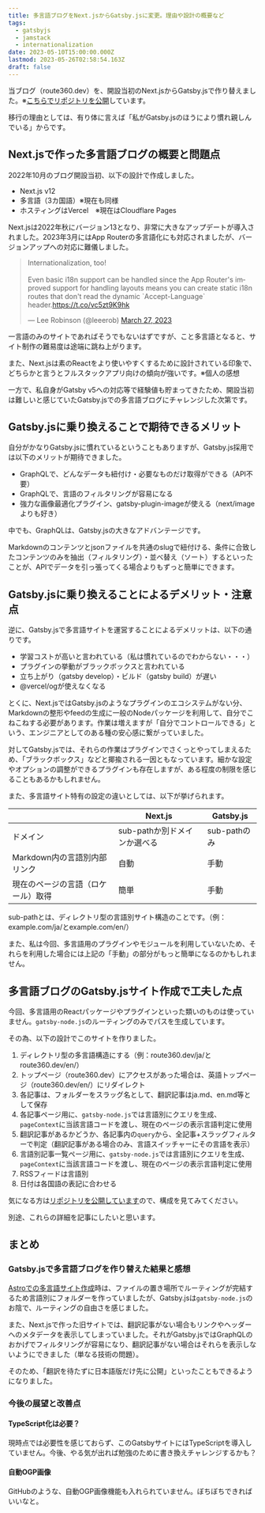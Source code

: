 ```yaml
---
title: 多言語ブログをNext.jsからGatsby.jsに変更。理由や設計の概要など
tags:
  - gatsbyjs
  - jamstack
  - internationalization
date: 2023-05-10T15:00:00.000Z
lastmod: 2023-05-26T02:58:54.163Z
draft: false
---
```


当ブログ（route360.dev）を、開設当初のNext.jsからGatsby.jsで作り替えました。※[こちらでリポジトリを公開](https://github.com/mayumih387/route360)しています。

移行の理由としては、有り体に言えば「私がGatsby.jsのほうにより慣れ親しんでいる」からです。

## Next.jsで作った多言語ブログの概要と問題点

2022年10月のブログ開設当初、以下の設計で作成しました。

- Next.js v12
- 多言語（3カ国語）※現在も同様
- ホスティングはVercel　※現在はCloudflare Pages

Next.jsは2022年秋にバージョン13となり、非常に大きなアップデートが導入されました。2023年3月にはApp Routerの多言語化にも対応されましたが、バージョンアップへの対応に難儀しました。

<blockquote class="twitter-tweet"><p lang="en" dir="ltr">Internationalization, too!<br><br>Even basic i18n support can be handled since the App Router&#39;s improved support for handling layouts means you can create static i18n routes that don&#39;t read the dynamic `Accept-Language` header.<a href="https://t.co/vc5zt9K9hk">https://t.co/vc5zt9K9hk</a></p>&mdash; Lee Robinson (@leeerob) <a href="https://twitter.com/leeerob/status/1640445087024029696?ref_src=twsrc%5Etfw">March 27, 2023</a></blockquote>

一言語のみのサイトであればそうでもないはずですが、こと多言語となると、サイト制作の難易度は途端に跳ね上がります。

また、Next.jsは素のReactをより使いやすくするために設計されている印象で、どちらかと言うとフルスタックアプリ向けの傾向が強いです。※個人の感想

一方で、私自身がGatsby v5への対応等で経験値も貯まってきたため、開設当初は難しいと感じていたGatsby.jsでの多言語ブログにチャレンジした次第です。

## Gatsby.jsに乗り換えることで期待できるメリット

自分がかなりGatsby.jsに慣れているということもありますが、Gatsby.js採用では以下のメリットが期待できました。

- GraphQLで、どんなデータも紐付け・必要なものだけ取得ができる（API不要）
- GraphQLで、言語のフィルタリングが容易になる
- 強力な画像最適化プラグイン、gatsby-plugin-imageが使える（next/imageよりも好き）

中でも、GraphQLは、Gatsby.jsの大きなアドバンテージです。

Markdownのコンテンツとjsonファイルを共通のslugで紐付ける、条件に合致したコンテンツのみを抽出（フィルタリング）・並べ替え（ソート）するといったことが、APIでデータを引っ張ってくる場合よりもずっと簡単にできます。

## Gatsby.jsに乗り換えることによるデメリット・注意点

逆に、Gatsby.jsで多言語サイトを運営することによるデメリットは、以下の通りです。

- 学習コストが高いと言われている（私は慣れているのでわからない・・・）
- プラグインの挙動がブラックボックスと言われている
- 立ち上がり（gatsby develop）・ビルド（gatsby build）が遅い
- @vercel/ogが使えなくなる

とくに、Next.jsではGatsby.jsのようなプラグインのエコシステムがない分、Markdownの整形やfeedの生成に一般のNodeパッケージを利用して、自分でこねこねする必要があります。作業は増えますが「自分でコントロールできる」という、エンジニアとしてのある種の安心感に繋がっていました。

対してGatsby.jsでは、それらの作業はプラグインでさくっとやってしまえるため、「ブラックボックス」などと揶揄される一因ともなっています。細かな設定やオプションの調整ができるプラグインも存在しますが、ある程度の制限を感じることもあるかもしれません。

また、多言語サイト特有の設定の違いとしては、以下が挙げられます。

|                                    | Next.js                      | Gatsby.js    |
| ---------------------------------- | ---------------------------- | ------------ |
| ドメイン                           | sub-pathか別ドメインか選べる | sub-pathのみ |
| Markdown内の言語別内部リンク       | 自動                         | 手動         |
| 現在のページの言語（ロケール）取得 | 簡単                         | 手動         |

sub-pathとは、ディレクトリ型の言語別サイト構造のことです。（例：example.com/ja/とexample.com/en/）

また、私は今回、多言語用のプラグインやモジュールを利用していないため、それらを利用した場合には上記の「手動」の部分がもっと簡単になるのかもしれません。

## 多言語ブログのGatsby.jsサイト作成で工夫した点

今回、多言語用のReactパッケージやプラグインといった類いのものは使っていません。`gatsby-node.js`のルーティングのみでパスを生成しています。

その為、以下の設計でこのサイトを作りました。

1. ディレクトリ型の多言語構造にする（例：route360.dev/ja/とroute360.dev/en/）
2. トップページ（route360.dev）にアクセスがあった場合は、英語トップページ（route360.dev/en/）にリダイレクト
3. 各記事は、フォルダーをスラッグ名として、翻訳記事はja.md、en.md等として保存
4. 各記事ページ用に、`gatsby-node.js`では言語別にクエリを生成、`pageContext`に当該言語コードを渡し、現在のページの表示言語判定に使用
5. 翻訳記事があるかどうか、各記事内の`query`から、全記事+スラッグフィルターで判定（翻訳記事がある場合のみ、言語スイッチャーにその言語を表示）
6. 言語別記事一覧ページ用に、`gatsby-node.js`では言語別にクエリを生成、`pageContext`に当該言語コードを渡し、現在のページの表示言語判定に使用
7. RSSフィードは言語別
8. 日付は各国語の表記に合わせる

気になる方は[リポジトリを公開しています](https://github.com/mayumih387/route360)ので、構成を見てみてください。

別途、これらの詳細を記事にしたいと思います。

## まとめ

### Gatsby.jsで多言語ブログを作り替えた結果と感想

[Astroでの多言語サイト作成](/ja/post/astro-i18n/)時は、ファイルの置き場所でルーティングが完結するため言語別にフォルダーを作っていましたが、Gatsby.jsは`gatsby-node.js`のお陰で、ルーティングの自由さを感じました。

また、Next.jsで作った旧サイトでは、翻訳記事がない場合もリンクやヘッダーへのメタデータを表示してしまっていました。それがGatsby.jsではGraphQLのおかげでフィルタリングが容易になり、翻訳記事がない場合はそれらを表示しないようにできました（単なる技術の問題）。

そのため、「翻訳を待たずに日本語版だけ先に公開」といったこともできるようになりました。

### 今後の展望と改善点

#### TypeScript化は必要？

現時点では必要性を感じておらず、このGatsbyサイトにはTypeScriptを導入していません。今後、やる気が出れば勉強のために書き換えチャレンジするかも？

#### 自動OGP画像

GitHubのような、自動OGP画像機能も入れられていません。ぼちぼちできればいいなと。

